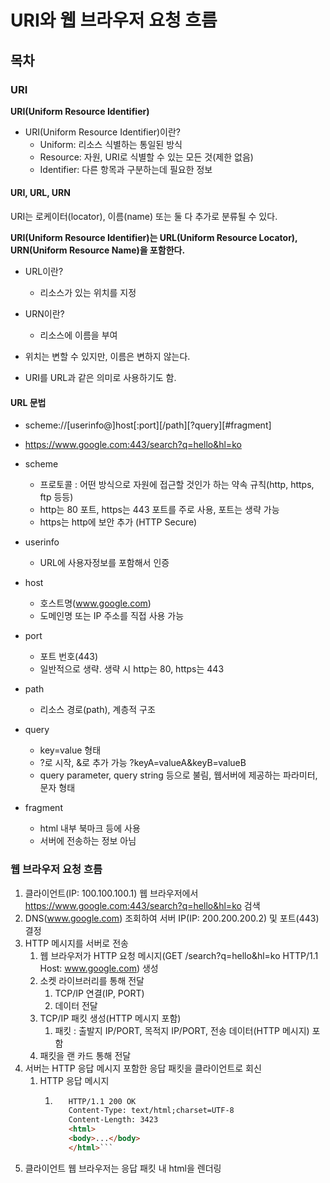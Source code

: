 # URI와 웹 브라우저 요청 흐름

## 목차

### URI

**URI(Uniform Resource Identifier)**

- URI(Uniform Resource Identifier)이란?
  - Uniform: 리소스 식별하는 통일된 방식
  - Resource: 자원, URI로 식별할 수 있는 모든 것(제한 없음)
  - Identifier: 다른 항목과 구분하는데 필요한 정보

#### URI, URL, URN

URI는 로케이터(locator), 이름(name) 또는 둘 다 추가로 분류될 수 있다.

**URI(Uniform Resource Identifier)는 URL(Uniform Resource Locator), URN(Uniform Resource Name)을 포함한다.**

- URL이란?
  - 리소스가 있는 위치를 지정
- URN이란?
  - 리소스에 이름을 부여

- 위치는 변할 수 있지만, 이름은 변하지 않는다.
- URI를 URL과 같은 의미로 사용하기도 함.

#### URL 문법

- scheme://[userinfo@]host[:port][/path][?query][#fragment]
- https://www.google.com:443/search?q=hello&hl=ko

- scheme
  - 프로토콜 : 어떤 방식으로 자원에 접근할 것인가 하는 약속 규칙(http, https, ftp 등등)
  - http는 80 포트, https는 443 포트를 주로 사용, 포트는 생략 가능
  - https는 http에 보안 추가 (HTTP Secure)
- userinfo
  - URL에 사용자정보를 포함해서 인증
- host
  - 호스트명(www.google.com)
  - 도메인명 또는 IP 주소를 직접 사용 가능
- port
  - 포트 번호(443)
  - 일반적으로 생략. 생략 시 http는 80, https는 443
- path
  - 리소스 경로(path), 계층적 구조
- query
  - key=value 형태
  - ?로 시작, &로 추가 가능 ?keyA=valueA&keyB=valueB
  - query parameter, query string 등으로 불림, 웹서버에 제공하는 파라미터, 문자 형태
- fragment
  - html 내부 북마크 등에 사용
  - 서버에 전송하는 정보 아님

### 웹 브라우저 요청 흐름

1. 클라이언트(IP: 100.100.100.1) 웹 브라우저에서 https://www.google.com:443/search?q=hello&hl=ko 검색
2. DNS(www.google.com) 조회하여 서버 IP(IP: 200.200.200.2) 및 포트(443) 결정
3. HTTP 메시지를 서버로 전송
   1. 웹 브라우저가 HTTP 요청 메시지(GET /search?q=hello&hl=ko HTTP/1.1 Host: www.google.com) 생성
   2. 소켓 라이브러리를 통해 전달
      1. TCP/IP 연결(IP, PORT)
      2. 데이터 전달
   3. TCP/IP 패킷 생성(HTTP 메시지 포함)
      1. 패킷 : 출발지 IP/PORT, 목적지 IP/PORT, 전송 데이터(HTTP 메시지) 포함
   4. 패킷을 랜 카드 통해 전달
4. 서버는 HTTP 응답 메시지 포함한 응답 패킷을 클라이언트로 회신
   1. HTTP 응답 메시지
      1. ```html
            HTTP/1.1 200 OK
            Content-Type: text/html;charset=UTF-8
            Content-Length: 3423
            <html>
            <body>...</body>
            </html>```
5. 클라이언트 웹 브라우저는 응답 패킷 내 html을 렌더링